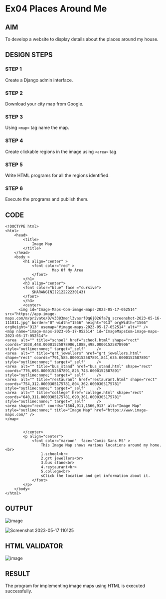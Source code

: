 # Ex04 Places Around Me
## AIM
To develop a website to display details about the places around my house.

## DESIGN STEPS

### STEP 1
Create a Django admin interface.

### STEP 2
Download your city map from Google.

### STEP 3
Using ```<map>``` tag name the map.

### STEP 4
Create clickable regions in the image using ```<area>``` tag.

### STEP 5
Write HTML programs for all the regions identified.

### STEP 6
Execute the programs and publish them.

## CODE
```
<!DOCTYPE html>
<html>
    <head>
        <title>
            Image Map
        </title>
    </head>
    <body >
        <h1 align="center" >
            <font color="red" >
                     Map Of My Area
            </font>   
        </h1>
        <h3 align="center">
        <font color="blue" face ="cursive">
            SHARANGINI(212222230143)
        </font>  
        </h3>
        <center>
      <img id="Image-Maps-Com-image-maps-2023-05-17-052514" src="https://app.image-maps.com/m/private/0/v3383mejl3vasrf0q6j026fa7g_screenshot-2023-05-16-111811.jpg" border="0" width="1566" height="913" orgWidth="1566" orgHeight="913" usemap="#image-maps-2023-05-17-052514" alt="" />
<map name="image-maps-2023-05-17-052514" id="ImageMapsCom-image-maps-2023-05-17-052514">
<area  alt="" title="school" href="school.html" shape="rect" coords="1038,448.00001525878906,1088,498.00001525878906" style="outline:none;" target="_self"     />
<area  alt="" title="grt_jewellers" href="grt_jewellers.html" shape="rect" coords="791,585.0000152587891,841,635.0000152587891" style="outline:none;" target="_self"     />
<area  alt="" title="bus_stand" href="bus_stand.html" shape="rect" coords="776,693.0000152587891,826,743.0000152587891" style="outline:none;" target="_self"     />
<area  alt="" title="restaurant" href="restaurant.html" shape="rect" coords="754,312.0000305175781,804,362.0000305175781" style="outline:none;" target="_self"     />
<area  alt="" title="college" href="college.html" shape="rect" coords="640,311.0000305175781,690,361.0000305175781" style="outline:none;" target="_self"     />
<area shape="rect" coords="1564,911,1566,913" alt="Image Map" style="outline:none;" title="Image Map" href="https://www.image-maps.com/" />
</map>


        </center>
        <p align="center">
            <font color="maroon"  face="Comic Sans MS" >
                This Image Map shows various locations around my home.<br>
                1.school<br>
                2.grt jewellers<br>
                3.bus stand<br>
                4.restaurant<br>
                5.college<br>
                sClick the location and get information about it.
            </font>
        </p>
    </body>
</html>
```

## OUTPUT
![image](https://github.com/shara56/NearMe/assets/113497104/4e2529b9-ac61-46a0-93e8-905a4094c7de)

![Screenshot 2023-05-17 110125](https://github.com/shara56/NearMe/assets/113497104/48992118-56eb-4250-98f3-e4503c643cfa)


## HTML VALIDATOR

![image](https://github.com/shara56/NearMe/assets/113497104/bda2366e-e17f-48cf-91a5-09ecebddb7cf)



## RESULT
The program for implementing image maps using HTML is executed successfully.
